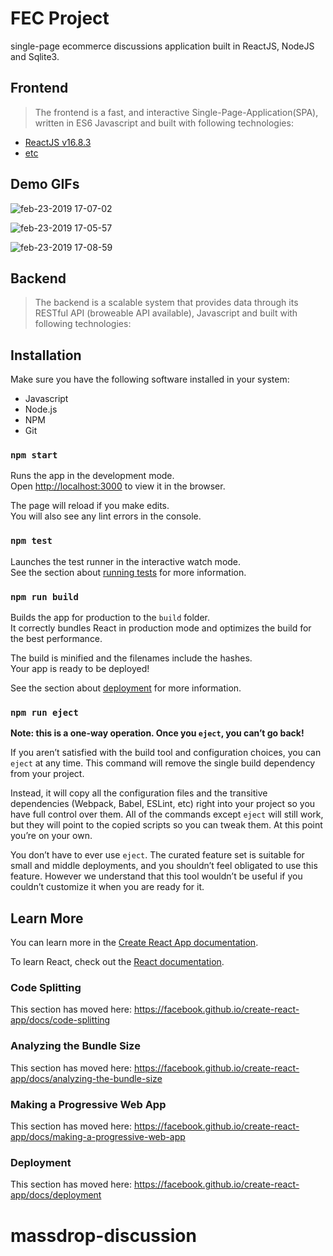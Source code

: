 # FEC Project


single-page ecommerce discussions application built in ReactJS, NodeJS and Sqlite3. 



## Frontend

> The frontend is a fast, and interactive Single-Page-Application(SPA), written in ES6 Javascript and built with following technologies:
- [ReactJS v16.8.3](http://reactjs.org "ReactJS v16.8.3")
- [etc](http://https://github.com/hrnyc20-agrabah/massdrop-discussion/blob/master/package.json "etc")


## Demo GIFs
![feb-23-2019 17-07-02](https://user-images.githubusercontent.com/43450544/53292219-7a1abd80-378d-11e9-8918-c6c92106f5fb.gif)


![feb-23-2019 17-05-57](https://user-images.githubusercontent.com/43450544/53292213-58213b00-378d-11e9-860d-f87e2fd4c85d.gif)


![feb-23-2019 17-08-59](https://user-images.githubusercontent.com/43450544/53292245-c239e000-378d-11e9-8692-2a570d935591.gif)


## Backend
> The backend is a scalable system that provides data through its RESTful API (broweable API available), Javascript and built with following technologies: 


## Installation
Make sure you have the following software installed in your system:
- Javascript
- Node.js
- NPM 
- Git



### `npm start`

Runs the app in the development mode.<br>
Open [http://localhost:3000](http://localhost:3000) to view it in the browser.

The page will reload if you make edits.<br>
You will also see any lint errors in the console.

### `npm test`

Launches the test runner in the interactive watch mode.<br>
See the section about [running tests](https://facebook.github.io/create-react-app/docs/running-tests) for more information.

### `npm run build`

Builds the app for production to the `build` folder.<br>
It correctly bundles React in production mode and optimizes the build for the best performance.

The build is minified and the filenames include the hashes.<br>
Your app is ready to be deployed!

See the section about [deployment](https://facebook.github.io/create-react-app/docs/deployment) for more information.

### `npm run eject`

**Note: this is a one-way operation. Once you `eject`, you can’t go back!**

If you aren’t satisfied with the build tool and configuration choices, you can `eject` at any time. This command will remove the single build dependency from your project.

Instead, it will copy all the configuration files and the transitive dependencies (Webpack, Babel, ESLint, etc) right into your project so you have full control over them. All of the commands except `eject` will still work, but they will point to the copied scripts so you can tweak them. At this point you’re on your own.

You don’t have to ever use `eject`. The curated feature set is suitable for small and middle deployments, and you shouldn’t feel obligated to use this feature. However we understand that this tool wouldn’t be useful if you couldn’t customize it when you are ready for it.

## Learn More

You can learn more in the [Create React App documentation](https://facebook.github.io/create-react-app/docs/getting-started).

To learn React, check out the [React documentation](https://reactjs.org/).

### Code Splitting

This section has moved here: https://facebook.github.io/create-react-app/docs/code-splitting

### Analyzing the Bundle Size

This section has moved here: https://facebook.github.io/create-react-app/docs/analyzing-the-bundle-size

### Making a Progressive Web App

This section has moved here: https://facebook.github.io/create-react-app/docs/making-a-progressive-web-app


### Deployment

This section has moved here: https://facebook.github.io/create-react-app/docs/deployment


# massdrop-discussion
